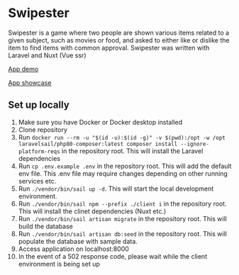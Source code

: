 # Swipester
Swipester is a game where two people are shown various items related to a given subject, such as movies or food, and asked to either like or dislike the item to find items with common approval. Swipester was written with Laravel and Nuxt (Vue ssr)

[App demo](https://swipester.olivernorden.se)

[App showcase](https://olivernorden.se/projects/swipester)

## Set up locally
1. Make sure you have Docker or Docker desktop installed
2. Clone repository
3. Run `docker run --rm -u "$(id -u):$(id -g)" -v $(pwd):/opt -w /opt laravelsail/php80-composer:latest composer install --ignore-platform-reqs` in the repository root. This will install the Laravel dependencies
4. Run `cp .env.example .env` in the repository root. This will add the default env file. This .env file may require changes depending on other running services etc.
5. Run `./vendor/bin/sail up -d`. This will start the local development environment.
6. Run `./vendor/bin/sail npm --prefix ./client i` in the repository root. This will install the clinet dependencies (Nuxt etc.)
7. Run `./vendor/bin/sail artisan migrate` in the repository root. This will build the database
8. Run `./vendor/bin/sail artisan db:seed` in the repository root. This will populate the database with sample data.
9. Access application on localhost:8000
10. In the event of a 502 response code, please wait while the client environment is being set up
